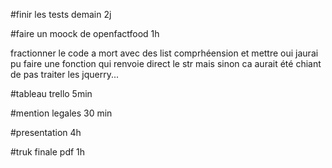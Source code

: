 #finir les tests demain           2j

#faire un moock de openfactfood   1h

fractionner le code a mort avec des list comprhéension et mettre oui jaurai pu faire une fonction qui renvoie direct le str mais sinon ca aurait été chiant de pas traiter les jquerry...

#tableau trello 5min

#mention legales 30 min

#presentation  4h

#truk finale pdf 1h 


